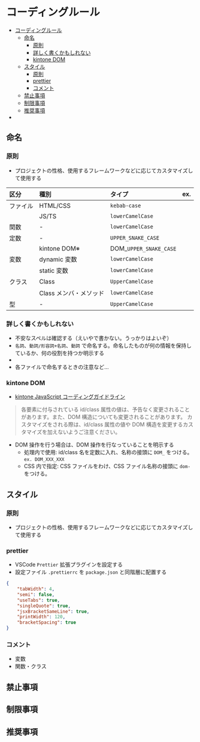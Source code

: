 # コーディングルール

- [コーディングルール](#コーディングルール)
	- [命名](#命名)
		- [原則](#原則)
		- [詳しく書くかもしれない](#詳しく書くかもしれない)
		- [kintone DOM](#kintone-dom)
	- [スタイル](#スタイル)
		- [原則](#原則-1)
		- [prettier](#prettier)
		- [コメント](#コメント)
	- [禁止事項](#禁止事項)
	- [制限事項](#制限事項)
	- [推奨事項](#推奨事項)
-

## 命名

### 原則

-   プロジェクトの性格、使用するフレームワークなどに応じてカスタマイズして使用する

| 区分     | 種別                   | タイプ                  | ex. |
| :------- | :--------------------- | :---------------------- | :-- |
| ファイル | HTML/CSS               | `kebab-case`            |     |
|          | JS/TS                  | `lowerCamelCase`        |     |
| 関数     | -                      | `lowerCamelCase`        |     |
| 定数     | -                      | `UPPER_SNAKE_CASE`      |     |
|          | kintone DOM※           | DOM\_`UPPER_SNAKE_CASE` |     |
| 変数     | dynamic 変数           | `lowerCamelCase`        |     |
|          | static 変数            | `lowerCamelCase`        |     |
| クラス   | Class                  | `UpperCamelCase`        |     |
|          | Class メンバ・メソッド | `lowerCamelCase`        |     |
| 型       | -                      | `UpperCamelCase`        |     |

### 詳しく書くかもしれない

-   不安なスペルは確認する（えいやで書かない。うっかりはよいぞ）
-   `名詞`、`動詞/形容詞+名詞`、`動詞` で命名する。命名したものが何の情報を保持しているか、何の役割を持つか明示する
-
-   各ファイルで命名するときの注意など...

### kintone DOM

-   [kintone JavaScript コーディングガイドライン](https://developer.cybozu.io/hc/ja/articles/201793484)

> 各要素に付与されている id/class 属性の値は、予告なく変更されることがあります。また、DOM 構造についても変更されることがあります。
> カスタマイズをされる際は、id/class 属性の値や DOM 構造を変更するカスタマイズを加えないようご注意ください。

-   DOM 操作を行う場合は、DOM 操作を行なっていることを明示する
    -   処理内で使用: id/class 名を定数に入れ、名称の接頭に `DOM_` をつける。`ex. DOM_XXX_XXX`
    -   CSS 内で指定: CSS ファイルをわけ、CSS ファイル名称の接頭に `dom-` をつける。

## スタイル

### 原則

-   プロジェクトの性格、使用するフレームワークなどに応じてカスタマイズして使用する

### prettier

-   VSCode `Prettier` 拡張プラグインを設定する
-   設定ファイル `.prettierrc` を `package.json` と同階層に配置する

```json
{
	"tabWidth": 4,
	"semi": false,
	"useTabs": true,
	"singleQuote": true,
	"jsxBracketSameLine": true,
	"printWidth": 120,
	"bracketSpacing": true
}
```

### コメント

-   変数
-   関数・クラス

## 禁止事項

## 制限事項

## 推奨事項
